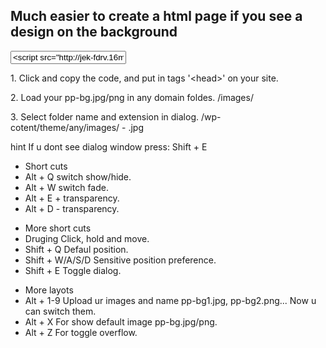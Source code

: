 
  <h2>Much easier to create a html page if you see a design on the background</h2>
	<input class="link" value='&lt;script src="http://jek-fdrv.16mb.com/pixp.js" type="text/javascript"&gt;&lt;/script&gt;'>
	<text class="text">
	<p> <span class="count">1.</span> Click and copy the code, and put in tags '&lt;head&gt;' on your site.</p>
	<p> <span class="count">2.</span> Load your pp-bg.jpg/png in any domain foldes. /images/ </p>
	<p> <span class="count">3.</span> Select folder name and extension in dialog. /wp-cotent/theme/any/images/ - .jpg</p>
	<p> <span class="count">hint</span> If u dont see dialog window press: <span class="st">Shift + E</span></p>
	<ul> <li>Short cuts</li>
		<li><span class="st">Alt + Q</span>  switch show/hide.</li>
		<li><span class="st">Alt + W</span>  switch fade.</li>
		<li><span class="st">Alt + E</span>  + transparency.</li>
		<li><span class="st">Alt + D</span>  - transparency.</li>
	</ul>
	<ul> <li>More short cuts</li>
		<li><span class="st">Druging</span> Click, hold and move.</li>
		<li><span class="st">Shift + Q</span> Defaul position.</li>
		<li><span class="st">Shift + W/A/S/D</span> Sensitive position preference.</li>
		<li><span class="st">Shift + E</span> Toggle dialog.</li>
	</ul>
	<ul> <li>More layots</li>
		<li><span class="st">Alt + 1-9</span> Upload ur images and name pp-bg1.jpg, pp-bg2.png... Now u can switch them.</li>
		<li><span class="st">Alt + X</span> For show default image pp-bg.jpg/png.</li>
		<li><span class="st">Alt + Z</span> For toggle overflow.</li>
	</ul>
	</text>

